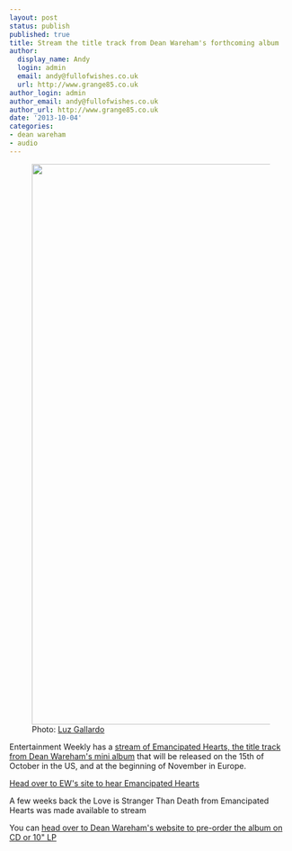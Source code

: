 ```yaml
---
layout: post
status: publish
published: true
title: Stream the title track from Dean Wareham's forthcoming album
author:
  display_name: Andy
  login: admin
  email: andy@fullofwishes.co.uk
  url: http://www.grange85.co.uk
author_login: admin
author_email: andy@fullofwishes.co.uk
author_url: http://www.grange85.co.uk
date: '2013-10-04'
categories:
- dean wareham
- audio
---
```

<p><figure class="caption aligncenter"><img src="https://media.fullofwishes.co.uk/05-dean_wareham/pictures/3_DW_120_B108_B_1024.jpg" width="1024" height="997" class /><figcaption class="caption-text"> Photo: <a href="http://www.luzgallardo.com">Luz Gallardo</a></figcaption></figure>
<p>Entertainment Weekly has a <a href="http://music-mix.ew.com/2013/10/04/dean-wareham-new-album-emancipated-hearts/">stream of Emancipated Hearts, the title track from Dean Wareham's mini album</a> that will be released on the 15th of October in the US, and at the beginning of November in Europe.</p>
<p><a href="http://music-mix.ew.com/2013/10/04/dean-wareham-new-album-emancipated-hearts/">Head over to EW's site to hear Emancipated Hearts</a></p>
<p>A few weeks back the Love is Stranger Than Death from Emancipated Hearts was made available to stream</p>
<p>You can <a href="http://elevenspot.11spot.com/deanwareham.html">head over to Dean Wareham's website to pre-order the album on CD or 10" LP</a></p>
